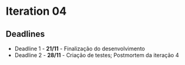 # Iteration 04

## Deadlines

- Deadline 1 - **21/11** - Finalização do desenvolvimento
- Deadline 2 - **28/11** - Criação de testes; Postmortem da iteração 4
